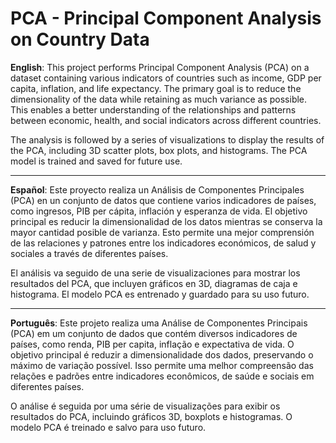 # PCA - Principal Component Analysis on Country Data

**English**:
This project performs Principal Component Analysis (PCA) on a dataset containing various indicators of countries such as income, GDP per capita, inflation, and life expectancy. The primary goal is to reduce the dimensionality of the data while retaining as much variance as possible. This enables a better understanding of the relationships and patterns between economic, health, and social indicators across different countries.

The analysis is followed by a series of visualizations to display the results of the PCA, including 3D scatter plots, box plots, and histograms. The PCA model is trained and saved for future use.

---

**Español**:
Este proyecto realiza un Análisis de Componentes Principales (PCA) en un conjunto de datos que contiene varios indicadores de países, como ingresos, PIB per cápita, inflación y esperanza de vida. El objetivo principal es reducir la dimensionalidad de los datos mientras se conserva la mayor cantidad posible de varianza. Esto permite una mejor comprensión de las relaciones y patrones entre los indicadores económicos, de salud y sociales a través de diferentes países.

El análisis va seguido de una serie de visualizaciones para mostrar los resultados del PCA, que incluyen gráficos en 3D, diagramas de caja e histograma. El modelo PCA es entrenado y guardado para su uso futuro.

---

**Português**:
Este projeto realiza uma Análise de Componentes Principais (PCA) em um conjunto de dados que contém diversos indicadores de países, como renda, PIB per capita, inflação e expectativa de vida. O objetivo principal é reduzir a dimensionalidade dos dados, preservando o máximo de variação possível. Isso permite uma melhor compreensão das relações e padrões entre indicadores econômicos, de saúde e sociais em diferentes países.

O análise é seguida por uma série de visualizações para exibir os resultados do PCA, incluindo gráficos 3D, boxplots e histogramas. O modelo PCA é treinado e salvo para uso futuro.
